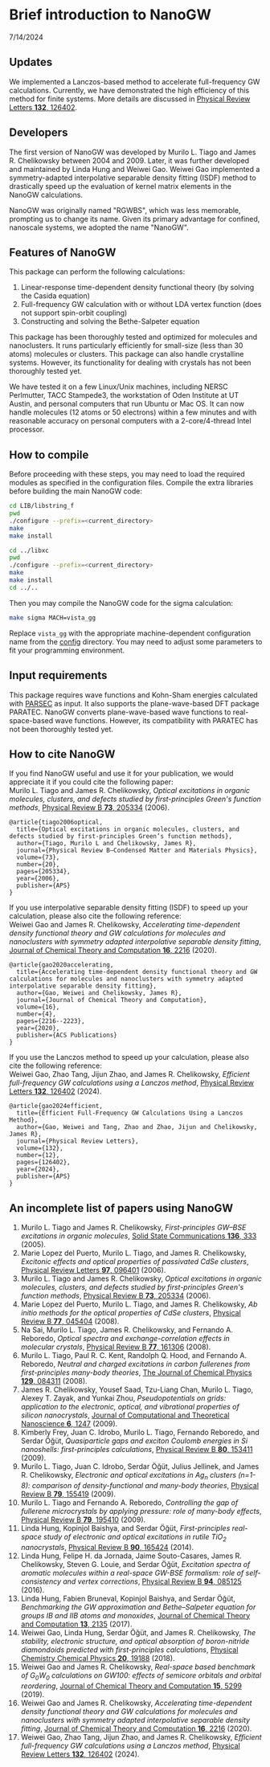 # Brief introduction to NanoGW

7/14/2024

## Updates
We implemented a Lanczos-based method to accelerate full-frequency GW calculations. Currently, we have demonstrated the high efficiency of this method for finite systems. More details are discussed in [Physical Review Letters **132**, 126402](https://doi.org/10.1103/PhysRevLett.132.126402).

## Developers
The first version of NanoGW was developed by Murilo L. Tiago and James R. Chelikowsky between 2004 and 2009. Later, it was further developed and maintained by Linda Hung and Weiwei Gao. Weiwei Gao implemented a symmetry-adapted interpolative separable density fitting (ISDF) method to drastically speed up the evaluation of kernel matrix elements in the NanoGW calculations.  

NanoGW was originally named "RGWBS", which was less memorable, prompting us to change its name. Given its primary advantage for confined, nanoscale systems, we adopted the name "NanoGW".

## Features of NanoGW
This package can perform the following calculations:
1.	Linear-response time-dependent density functional theory (by solving the Casida equation)
2.	Full-frequency GW calculation with or without LDA vertex function (does not support spin-orbit coupling)
3.	Constructing and solving the Bethe-Salpeter equation
	
This package has been thoroughly tested and optimized for molecules and nanoclusters. It runs particularly efficiently for small-size (less than 30 atoms) molecules or clusters. This package can also handle crystalline systems. However, its functionality for dealing with crystals has not been thoroughly tested yet.

We have tested it on a few Linux/Unix machines, including NERSC Perlmutter, TACC Stampede3, the workstation of Oden Institute at UT Austin, and personal computers that run Ubuntu or Mac OS. It can now handle molecules (12 atoms or 50 electrons) within a few minutes and with reasonable accuracy on personal computers with a 2-core/4-thread Intel processor.  

## How to compile
Before proceeding with these steps, you may need to load the required modules as specified in the configuration files. Compile the extra libraries before building the main NanoGW code:  
```bash
cd LIB/libstring_f
pwd
./configure --prefix=<current_directory>
make
make install

cd ../libxc
pwd
./configure --prefix=<current_directory>
make
make install
cd ../..
```

Then you may compile the NanoGW code for the sigma calculation:  
```bash
make sigma MACH=vista_gg
```

Replace `vista_gg` with the appropriate machine-dependent configuration name from the [config](config) directory. You may need to adjust some parameters to fit your programming environment.  

## Input requirements
This package requires wave functions and Kohn-Sham energies calculated with [PARSEC](https://github.com/PARSEC-real-space-code/PARSEC) as input. It also supports the plane-wave-based DFT package PARATEC. NanoGW converts plane-wave-based wave functions to real-space-based wave functions. However, its compatibility with PARATEC has not been thoroughly tested yet.

## How to cite NanoGW
If you find NanoGW useful and use it for your publication, we would appreciate it if you could cite the following paper:  
Murilo L. Tiago and James R. Chelikowsky, *Optical excitations in organic molecules, clusters, and defects studied by first-principles Green's function methods*, [Physical Review B **73**, 205334](https://doi.org/10.1103/PhysRevB.73.205334) (2006).
```
@article{tiago2006optical,
  title={Optical excitations in organic molecules, clusters, and defects studied by first-principles Green’s function methods},
  author={Tiago, Murilo L and Chelikowsky, James R},
  journal={Physical Review B—Condensed Matter and Materials Physics},
  volume={73},
  number={20},
  pages={205334},
  year={2006},
  publisher={APS}
}
```
If you use interpolative separable density fitting (ISDF) to speed up your calculation, please also cite the following reference:  
Weiwei Gao and James R. Chelikowsky, *Accelerating time-dependent density functional theory and GW calculations for molecules and nanoclusters with symmetry adapted interpolative separable density fitting*, [Journal of Chemical Theory and Computation **16**, 2216](https://doi.org/10.1021/acs.jctc.9b01025) (2020).
```
@article{gao2020accelerating,
  title={Accelerating time-dependent density functional theory and GW calculations for molecules and nanoclusters with symmetry adapted interpolative separable density fitting},
  author={Gao, Weiwei and Chelikowsky, James R},
  journal={Journal of Chemical Theory and Computation},
  volume={16},
  number={4},
  pages={2216--2223},
  year={2020},
  publisher={ACS Publications}
}
```
If you use the Lanczos method to speed up your calculation, please also cite the following reference:  
Weiwei Gao, Zhao Tang, Jijun Zhao, and James R. Chelikowsky, *Efficient full-frequency GW calculations using a Lanczos method*, [Physical Review Letters **132**, 126402](https://doi.org/10.1103/PhysRevLett.132.126402) (2024).
```
@article{gao2024efficient,
  title={Efficient Full-Frequency GW Calculations Using a Lanczos Method},
  author={Gao, Weiwei and Tang, Zhao and Zhao, Jijun and Chelikowsky, James R},
  journal={Physical Review Letters},
  volume={132},
  number={12},
  pages={126402},
  year={2024},
  publisher={APS}
}
```

## An incomplete list of papers using NanoGW
1.  Murilo L. Tiago and James R. Chelikowsky, *First-principles GW–BSE excitations in organic molecules*, [Solid State Communications **136**, 333](https://doi.org/10.1016/j.ssc.2005.08.012) (2005).
2.  Marie Lopez del Puerto, Murilo L. Tiago, and James R. Chelikowsky, *Excitonic effects and optical properties of passivated CdSe clusters*, [Physical Review Letters **97**, 096401](https://doi.org/10.1103/PhysRevLett.97.096401) (2006).
3.  Murilo L. Tiago and James R. Chelikowsky, *Optical excitations in organic molecules, clusters, and defects studied by first-principles Green's function methods*, [Physical Review B **73**, 205334](https://doi.org/10.1103/PhysRevB.73.205334) (2006).
4.  Marie Lopez del Puerto, Murilo L. Tiago, and James R. Chelikowsky, *Ab initio methods for the optical properties of CdSe clusters*, [Physical Review B **77**, 045404](https://doi.org/10.1103/PhysRevB.77.045404) (2008).
5.  Na Sai, Murilo L. Tiago, James R. Chelikowsky, and Fernando A. Reboredo, *Optical spectra and exchange-correlation effects in molecular crystals*, [Physical Review B **77**, 161306](https://doi.org/10.1103/PhysRevB.77.161306) (2008).
6.  Murilo L. Tiago, Paul R. C. Kent, Randolph Q. Hood, and Fernando A. Reboredo, *Neutral and charged excitations in carbon fullerenes from first-principles many-body theories*, [The Journal of Chemical Physics **129**, 084311](https://doi.org/10.1063/1.2973627) (2008).
7.  James R. Chelikowsky, Yousef Saad, Tzu-Liang Chan, Murilo L. Tiago, Alexey T. Zayak, and Yunkai Zhou, *Pseudopotentials on grids: application to the electronic, optical, and vibrational properties of silicon nanocrystals*, [Journal of Computational and Theoretical Nanoscience **6**, 1247](https://doi.org/10.1166/jctn.2009.1173) (2009).
8.  Kimberly Frey, Juan C. Idrobo, Murilo L. Tiago, Fernando Reboredo, and Serdar Öğüt, *Quasiparticle gaps and exciton Coulomb energies in Si nanoshells: first-principles calculations*, [Physical Review B **80**, 153411](https://doi.org/10.1103/PhysRevB.80.153411) (2009).
9.  Murilo L. Tiago, Juan C. Idrobo, Serdar Öğüt, Julius Jellinek, and James R. Chelikowsky, *Electronic and optical excitations in Ag<sub>n</sub> clusters (n=1-8): comparison of density-functional and many-body theories*, [Physical Review B **79**, 155419](https://doi.org/10.1103/PhysRevB.79.155419) (2009).
10. Murilo L. Tiago and Fernando A. Reboredo, *Controlling the gap of fullerene microcrystals by applying pressure: role of many-body effects*, [Physical Review B **79**, 195410](https://doi.org/10.1103/PhysRevB.79.195410) (2009).
11. Linda Hung, Kopinjol Baishya, and Serdar Öğüt, *First-principles real-space study of electronic and optical excitations in rutile TiO<sub>2</sub> nanocrystals*, [Physical Review B **90**, 165424](https://doi.org/10.1103/PhysRevB.90.165424) (2014).
12. Linda Hung, Felipe H. da Jornada, Jaime Souto-Casares, James R. Chelikowsky, Steven G. Louie, and Serdar Öğüt, *Excitation spectra of aromatic molecules within a real-space GW-BSE formalism: role of self-consistency and vertex corrections*, [Physical Review B **94**, 085125](https://doi.org/10.1103/PhysRevB.94.085125) (2016).
13. Linda Hung, Fabien Bruneval, Kopinjol Baishya, and Serdar Öğüt, *Benchmarking the GW approximation and Bethe–Salpeter equation for groups IB and IIB atoms and monoxides*, [Journal of Chemical Theory and Computation **13**, 2135](https://doi.org/10.1021/acs.jctc.7b00123) (2017).
14. Weiwei Gao, Linda Hung, Serdar Öğüt, and James R. Chelikowsky, *The stability, electronic structure, and optical absorption of boron-nitride diamondoids predicted with first-principles calculations*, [Physical Chemistry Chemical Physics **20**, 19188](https://doi.org/10.1039/C8CP02377H) (2018).
15. Weiwei Gao and James R. Chelikowsky, *Real-space based benchmark of G<sub>0</sub>W<sub>0</sub> calculations on GW100: effects of semicore orbitals and orbital reordering*, [Journal of Chemical Theory and Computation **15**, 5299](https://doi.org/10.1021/acs.jctc.9b00520) (2019).
16. Weiwei Gao and James R. Chelikowsky, *Accelerating time-dependent density functional theory and GW calculations for molecules and nanoclusters with symmetry adapted interpolative separable density fitting*, [Journal of Chemical Theory and Computation **16**, 2216](https://doi.org/10.1021/acs.jctc.9b01025) (2020).
17. Weiwei Gao, Zhao Tang, Jijun Zhao, and James R. Chelikowsky, *Efficient full-frequency GW calculations using a Lanczos method*, [Physical Review Letters **132**, 126402](https://doi.org/10.1103/PhysRevLett.132.126402) (2024).
